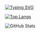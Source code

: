 [![Typing SVG](https://readme-typing-svg.demolab.com/?lines=CaliNux;Software,+AI,+Malware+Research)](https://git.io/typing-svg)

[![Top Langs](https://github-readme-stats.vercel.app/api/top-langs/?username=calinux-py&layout=compact&theme=dark)](https://github.com/anuraghazra/github-readme-stats)

![GitHub Stats](https://github-readme-stats.vercel.app/api?username=calinux-py&show_icons=true&theme=radical)
